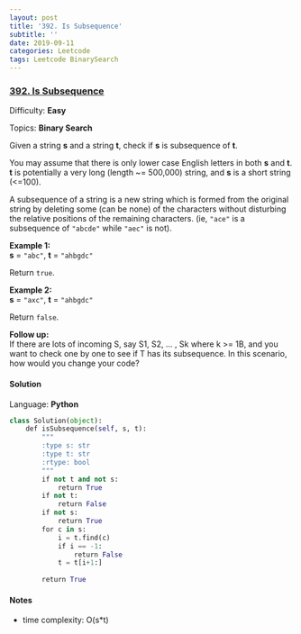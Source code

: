 ```yaml
---
layout: post
title: '392. Is Subsequence'
subtitle: ''
date: 2019-09-11
categories: Leetcode
tags: Leetcode BinarySearch
---
```

### [392\. Is Subsequence](https://leetcode.com/problems/is-subsequence/)

Difficulty: **Easy**

Topics: **Binary Search**


Given a string **s** and a string **t**, check if **s** is subsequence of **t**.

You may assume that there is only lower case English letters in both **s** and **t**. **t** is potentially a very long (length ~= 500,000) string, and **s** is a short string (<=100).

A subsequence of a string is a new string which is formed from the original string by deleting some (can be none) of the characters without disturbing the relative positions of the remaining characters. (ie, `"ace"` is a subsequence of `"abcde"` while `"aec"` is not).

**Example 1:**  
**s** = `"abc"`, **t** = `"ahbgdc"`

Return `true`.

**Example 2:**  
**s** = `"axc"`, **t** = `"ahbgdc"`

Return `false`.

**Follow up:**  
If there are lots of incoming S, say S1, S2, ... , Sk where k >= 1B, and you want to check one by one to see if T has its subsequence. In this scenario, how would you change your code?


#### Solution

Language: **Python**

```python
class Solution(object):
    def isSubsequence(self, s, t):
        """
        :type s: str
        :type t: str
        :rtype: bool
        """
        if not t and not s:
            return True
        if not t:
            return False
        if not s:
            return True
        for c in s:
            i = t.find(c)
            if i == -1:
                return False
            t = t[i+1:]
                
        return True
```
#### Notes
- time complexity: O(s*t)
